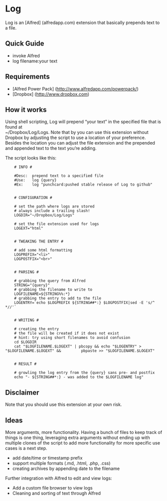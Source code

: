 Log
===

Log is an [Alfred] (alfredapp.com) extension that basically prepends text to a file.


Quick Guide
-----------

- invoke Alfred
- log filename:your text

Requirements
-----------

- [Alfred Power Pack] (http://www.alfredapp.com/powerpack/)
- [Dropbox] (http://www.dropbox.com)

How it works
------------

Using shell scripting, Log will prepend “your text” in the specified file that is found at  
~/Dropbox/Log/Logs. Note that by you can use this extension without Dropbox by adjusting the script to use a location of your preference. Besides the location you can adjust the file extension and the prepended and appended text to the text you’re adding.

The script looks like this:


  		# INFO #

		#Desc:	prepend text to a specified file
		#Use:	log {query}
		#Ex:	log "punchcard:pushed stable release of Log to github"


		# CONFIGURATION #

		# set the path where logs are stored
		# always include a trailing slash!
		LOGDIR="~/Dropbox/Log/Logs"

		# set the file extension used for logs
		LOGEXT="html"


		# TWEAKING THE ENTRY #

		# add some html formatting
		LOGPREFIX="<li>"
		LOGPOSTFIX="<br>"


		# PARSING #

		# grabbing the query from Alfred
		STRING="{query}"
		# grabbing the filename to write to
		LOGFILENAME=${STRING%%:*}
		# grabbing the entry to add to the file
		LOGENTRY=`echo $LOGPREFIX ${STRING##*:} $LOGPOSTFIX|sed -E 's/^ *//'`


		# WRITING #

		# creating the entry
		# the file will be created if it does not exist
		# hint: try using short filenames to avoid confusion
		cd $LOGDIR
		cat "$LOGFILENAME.$LOGEXT" | pbcopy && echo "$LOGENTRY" > "$LOGFILENAME.$LOGEXT" && 		pbpaste >> "$LOGFILENAME.$LOGEXT"


		# RESULT #

		# growling the log entry from the {query} sans pre- and postfix
		echo "- ${STRING##*:} - was added to the $LOGFILENAME log"




Disclaimer
----------

Note that you should use this extension at your own risk.

Ideas
-----

More arguments, more functionality. Having a bunch of files to keep track of things is one thing, leveraging extra arguments without ending up with multiple clones of the script to add more functionality for more specific use cases is a next step.

- add date/time or timestamp prefix
- support multiple formats (.md, .html, .php, .css)
- creating archives by appending date to the filename

Further integration with Alfred to edit and view logs:

- Add a custom file browser to view logs
- Cleaning and sorting of text through Alfred

